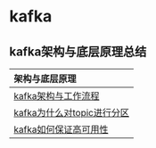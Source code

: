 # kafka

## kafka架构与底层原理总结

|架构与底层原理|
| :------ |
| [kafka架构与工作流程](./framework/README.MD)|
| [kafka为什么对topic进行分区](./partition/README.MD)|
| [kafka如何保证高可用性](./ha/README.MD)|
























